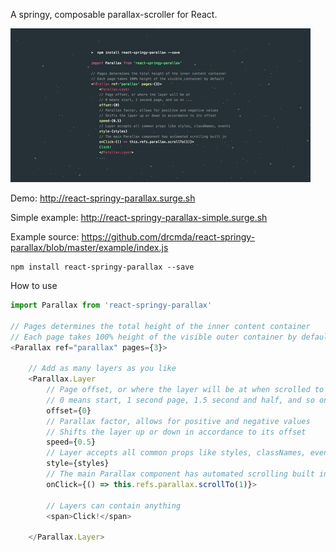 A springy, composable parallax-scroller for React.

![intro](intro.gif)

Demo: http://react-springy-parallax.surge.sh

Simple example: http://react-springy-parallax-simple.surge.sh

Example source: https://github.com/drcmda/react-springy-parallax/blob/master/example/index.js

    npm install react-springy-parallax --save
    
How to use

```js
import Parallax from 'react-springy-parallax'
    
// Pages determines the total height of the inner content container
// Each page takes 100% height of the visible outer container by default
<Parallax ref="parallax" pages={3}>
    
    // Add as many layers as you like
    <Parallax.Layer
        // Page offset, or where the layer will be at when scrolled to
        // 0 means start, 1 second page, 1.5 second and half, and so on ...
        offset={0}
        // Parallax factor, allows for positive and negative values
        // Shifts the layer up or down in accordance to its offset
        speed={0.5}
        // Layer accepts all common props like styles, classNames, events
        style={styles}
        // The main Parallax component has automated scrolling built in
        onClick={() => this.refs.parallax.scrollTo(1)}>
        
        // Layers can contain anything 
        <span>Click!</span>
        
    </Parallax.Layer>
